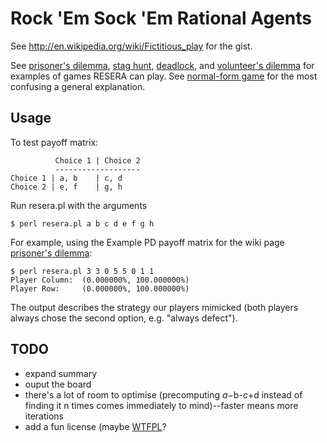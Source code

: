 Rock 'Em Sock 'Em Rational Agents
====

See <http://en.wikipedia.org/wiki/Fictitious_play> for the gist.

See [prisoner's dilemma](http://en.wikipedia.org/wiki/Prisoner%27s_dilemma), [stag hunt](http://en.wikipedia.org/wiki/Stag_hunt), [deadlock](http://en.wikipedia.org/wiki/Deadlock_%28game_theory%29), and [volunteer's dilemma](http://en.wikipedia.org/wiki/Volunteer%27s_dilemma) for examples of games RESERA can play. See [normal-form game](http://en.wikipedia.org/wiki/Normal-form_game) for the most confusing a general explanation.

Usage
-----

To test payoff matrix:

              Choice 1 | Choice 2
              -------------------
    Choice 1 | a, b    | c, d
    Choice 2 | e, f    | g, h

Run resera.pl with the arguments

    $ perl resera.pl a b c d e f g h

For example, using the Example PD payoff matrix for the wiki page [prisoner's dilemma](http://en.wikipedia.org/wiki/Prisoner%27s_dilemma):

    $ perl resera.pl 3 3 0 5 5 0 1 1
    Player Column:  (0.000000%, 100.000000%)
    Player Row:     (0.000000%, 100.000000%)

The output describes the strategy our players mimicked (both players always chose the second option, e.g. "always defect").

TODO
-----

* expand summary
* ouput the board
* there's a lot of room to optimise (precomputing $a-$b-$c+$d instead of finding it n times comes immediately to mind)--faster means more iterations
* add a fun license (maybe [WTFPL](http://en.wikipedia.org/wiki/Do_What_The_Fuck_You_Want_To_Public_License)?
